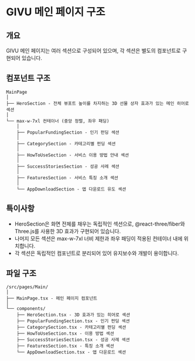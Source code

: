 # GIVU 메인 페이지 구조

## 개요
GIVU 메인 페이지는 여러 섹션으로 구성되어 있으며, 각 섹션은 별도의 컴포넌트로 구현되어 있습니다.

## 컴포넌트 구조

```
MainPage
│
├── HeroSection - 전체 뷰포트 높이를 차지하는 3D 선물 상자 효과가 있는 메인 히어로 섹션
│
└── max-w-7xl 컨테이너 (중앙 정렬, 좌우 패딩)
    │
    ├── PopularFundingSection - 인기 펀딩 섹션
    │
    ├── CategorySection - 카테고리별 펀딩 섹션
    │
    ├── HowToUseSection - 서비스 이용 방법 안내 섹션
    │
    ├── SuccessStoriesSection - 성공 사례 섹션
    │
    ├── FeaturesSection - 서비스 특징 소개 섹션
    │
    └── AppDownloadSection - 앱 다운로드 유도 섹션
```

## 특이사항

- HeroSection은 화면 전체를 채우는 독립적인 섹션으로, @react-three/fiber와 Three.js를 사용한 3D 효과가 구현되어 있습니다.
- 나머지 모든 섹션은 max-w-7xl 너비 제한과 좌우 패딩이 적용된 컨테이너 내에 위치합니다.
- 각 섹션은 독립적인 컴포넌트로 분리되어 있어 유지보수와 개발이 용이합니다.

## 파일 구조

```
/src/pages/Main/
│
├── MainPage.tsx - 메인 페이지 컴포넌트
│
└── components/
    ├── HeroSection.tsx - 3D 효과가 있는 히어로 섹션
    ├── PopularFundingSection.tsx - 인기 펀딩 섹션
    ├── CategorySection.tsx - 카테고리별 펀딩 섹션
    ├── HowToUseSection.tsx - 이용 방법 섹션
    ├── SuccessStoriesSection.tsx - 성공 사례 섹션
    ├── FeaturesSection.tsx - 특징 소개 섹션
    └── AppDownloadSection.tsx - 앱 다운로드 섹션
```
